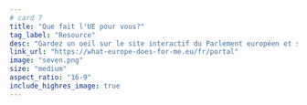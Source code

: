 ```yaml
---
# card 7
title: "Que fait l'UE pour vous?"
tag_label: "Resource"
desc: "Gardez un oeil sur le site interactif du Parlement européen et suivez l'impact des projets, politiques et initiatives menés dans toute l’UE."
link_url: "https://what-europe-does-for-me.eu/fr/portal"
image: "seven.png"
size: "medium"
aspect_ratio: "16-9"
include_highres_image: true
---
```

